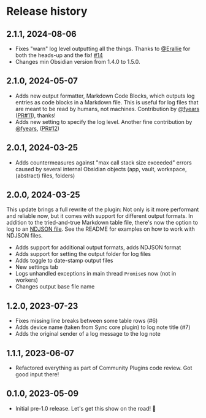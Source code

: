 # Release history

## 2.1.1, 2024-08-06

- Fixes "warn" log level outputting all the things. Thanks to [@Erallie](https://github.com/Erallie) for both the heads-up and the fix! [#14](https://github.com/czottmann/obsidian-logstravaganza/issues/14)
- Changes min Obsidian version from 1.4.0 to 1.5.0.


## 2.1.0, 2024-05-07

- Adds new output formatter, Markdown Code Blocks, which outputs log entries as
  code blocks in a Markdown file. This is useful for log files that are meant to
  be read by humans, not machines. Contribution by [@fyears](https://github.com/fyears)
  ([PR#11](https://github.com/czottmann/obsidian-logstravaganza/pull/11)), thanks!
- Adds new setting to specify the log level. Another fine contribution by
  [@fyears](https://github.com/fyears), ([PR#12](https://github.com/czottmann/obsidian-logstravaganza/pull/12))


## 2.0.1, 2024-03-25

- Adds countermeasures against "max call stack size exceeded" errors caused
  by several internal Obsidian objects (app, vault, workspace, (abstract) files,
  folders)


## 2.0.0, 2024-03-25

This update brings a full rewrite of the plugin: Not only is it more performant
and reliable now, but it comes with support for different output formats.
In addition to the tried-and-true Markdown table file, there's now the option
to log to an [NDJSON file](https://github.com/ndjson/ndjson-spec). See the README
for examples on how to work with NDJSON files.

- Adds support for additional output formats, adds NDJSON format
- Adds support for setting the output folder for log files
- Adds toggle to date-stamp output files
- New settings tab
- Logs unhandled exceptions in main thread `Promise`s now (not in workers)
- Changes output base file name


## 1.2.0, 2023-07-23

- Fixes missing line breaks between some table rows (#6)
- Adds device name (taken from Sync core plugin) to log note title (#7)
- Adds the original sender of a log message to the log note


## 1.1.1, 2023-06-07

- Refactored everything as part of Community Plugins code review. Got good input
  there!


## 0.1.0, 2023-05-09

- Initial pre-1.0 release. Let's get this show on the road! 🚀
